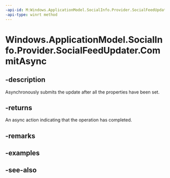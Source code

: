 ```yaml
---
-api-id: M:Windows.ApplicationModel.SocialInfo.Provider.SocialFeedUpdater.CommitAsync
-api-type: winrt method
---
```


<!-- Method syntax
public Windows.Foundation.IAsyncAction CommitAsync()
-->

# Windows.ApplicationModel.SocialInfo.Provider.SocialFeedUpdater.CommitAsync

## -description
Asynchronously submits the update after all the properties have been set.

## -returns
An async action indicating that the operation has completed.

## -remarks

## -examples

## -see-also
